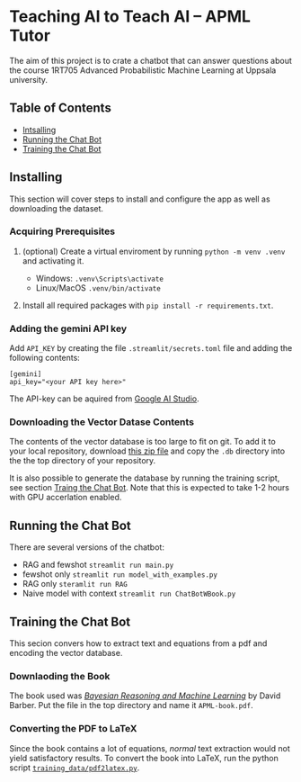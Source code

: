 # Teaching AI to Teach AI – APML Tutor
The aim of this project is to crate a chatbot that can answer questions about the course 1RT705 Advanced Probabilistic Machine Learning at Uppsala university. 

## Table of Contents
 - [Intsalling](#installing)
 - [Running the Chat Bot](#running-the-chat-bot)
 - [Training the Chat Bot](#training-the-chat-bot)

## Installing
This section will cover steps to install and configure the app as well as downloading the dataset. 

### Acquiring Prerequisites
1. (optional) Create a virtual enviroment by running ``python -m venv .venv`` and activating it. 
   - Windows: ``.venv\Scripts\activate``
   - Linux/MacOS ``.venv/bin/activate``

2. Install all required packages with ``pip install -r requirements.txt``. 

### Adding the gemini API key
Add ``API_KEY`` by creating the file ``.streamlit/secrets.toml`` file and adding the following contents: 
```
[gemini]
api_key="<your API key here>"
```

The API-key can be aquired from [Google AI Studio](https://aistudio.google.com/). 

### Downloading the Vector Datase Contents
The contents of the vector database is too large to fit on git. To add it to your local repository, download [this zip file]() and copy the ``.db`` directory into the the top directory of your repository. 

It is also possible to generate the database by running the training script, see section [Traing the Chat Bot](#training-the-chat-bot). Note that this is expected to take 1-2 hours with GPU accerlation enabled. 

## Running the Chat Bot
There are several versions of the chatbot:

- RAG and fewshot ``streamlit run main.py``
- fewshot only ``streamlit run model_with_examples.py``
- RAG only ``steramlit run RAG``
- Naive model with context ``streamlit run ChatBotWBook.py``

## Training the Chat Bot
This secion convers how to extract text and equations from a pdf and encoding the vector database. 

### Downlaoding the Book
The book used was [*Bayesian Reasoning and Machine Learning*](http://web4.cs.ucl.ac.uk/staff/D.Barber/textbook/090310.pdf) by David Barber. Put the file in the top directory and name it ``APML-book.pdf``. 

### Converting the PDF to LaTeX
Since the book contains a lot of equations, *normal* text extraction would not yield satisfactory results. To convert the book into LaTeX, run the python script [``training_data/pdf2latex.py``](training_data/pdf2latex.py). 
